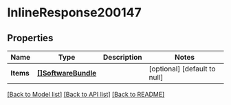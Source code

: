# InlineResponse200147

## Properties
Name | Type | Description | Notes
------------ | ------------- | ------------- | -------------
**Items** | [**[]SoftwareBundle**](SoftwareBundle.md) |  | [optional] [default to null]

[[Back to Model list]](../README.md#documentation-for-models) [[Back to API list]](../README.md#documentation-for-api-endpoints) [[Back to README]](../README.md)

